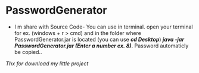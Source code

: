 # PasswordGenerator

- I m share with Source Code-
You can use in terminal. open your terminal for ex. (windows + r > cmd) and in the folder where PasswordGenerator.jar is located (you can use ***cd Desktop***) ***java -jar PasswordGenerator.jar (Enter a number ex. 8)***. Password automaticly be copied..

*Thx for download my little project*
